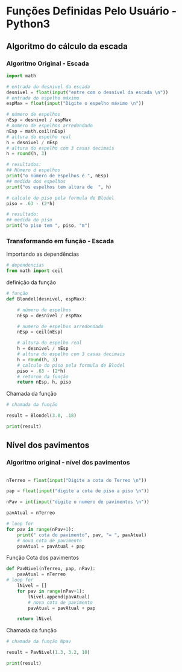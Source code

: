 # Funções Definidas Pelo Usuário - Python3


## Algoritmo do cálculo da escada

### Algoritmo Original - Escada

```python
import math

# entrada do desnivel da escada
desnivel = float(input("entre com o desnível da escada \n"))
# entrada do espelho máximo
espMax = float(input("Digite o espelho máximo \n"))

# número de espelhos
nEsp = desnivel / espMax
# numero de espelhos arredondado
nEsp = math.ceil(nEsp)
# altura do espelho real
h = desnivel / nEsp
# altura do espelho com 3 casas decimais
h = round(h, 3)

# resultados:
## Número d espelhos
print("o número de espelhos é ", nEsp)
## medida dos espelhos
print("os espelhos tem altura de  ", h)

# calculo do piso pela formula de Blodel
piso = .63 - (2*h)

# resultado:
## medida do piso
print("o piso tem ", piso, "m")

```

### Transformando em função - Escada

Importando as dependências

```python
# dependencias
from math import ceil
```

definição da função

```python
# função
def Blondel(desnivel, espMax):

    # número de espelhos
    nEsp = desnivel / espMax

    # numero de espelhos arredondado
    nEsp = ceil(nEsp)

    # altura do espelho real
    h = desnivel / nEsp
    # altura do espelho com 3 casas decimais
    h = round(h, 3)
    # calculo do piso pela formula de Blodel
    piso = .63 - (2*h)
    # retorno da função
    return nEsp, h, piso
```

Chamada da função

```python
# chamada da função

result = Blondel(3.0, .18)

print(result)

```

## Nível dos pavimentos

### Algoritmo original - nível dos pavimentos

```python

nTerreo = float(input("Digite a cota do Terreo \n"))

pap = float(input("digite a cota de piso a piso \n"))

nPav = int(input("digite o numero de pavimentos \n"))

pavAtual = nTerreo

# loop for
for pav in range(nPav+1):
    print(" cota do pavimento", pav, "= ", pavAtual)
    # nova cota de pavimento
    pavAtual = pavAtual + pap
```

Função Cota dos pavimentos

```python
def PavNivel(nTerreo, pap, nPav):
    pavAtual = nTerreo
# loop for
    lNivel = []
    for pav in range(nPav+1):
        lNivel.append(pavAtual)
        # nova cota de pavimento
        pavAtual = pavAtual + pap

    return lNivel
```

Chamada da função

```python
# chamada da função Npav

result = PavNivel(1.3, 3.2, 10)

print(result)
```